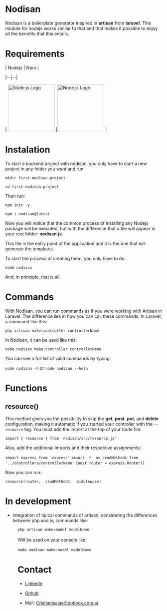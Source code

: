
# Nodisan

Nodisan is a boilerplate generator inspired in **artisan** from **laravel**. This module for nodejs works similar to that and that makes it possible to enjoy all the benefits that this entails.

# Requirements

| Nodejs | Npm |

|--|--|

| <img src="https://www.svgrepo.com/show/376337/node-js.svg" alt="Node.js Logo" width="150" height="150" /> |<img src="https://cdn.iconscout.com/icon/free/png-256/free-npm-3-1175132.png" alt="Node.js Logo" width="150" height="150" /> |

# Instalation

To start a backend project with nodisan, you only have to start a new project in any folder you want and run

`mkdir first-nodisan-project`

`cd first-nodisan-project`

Then run:

`npm init -y`

`npm i nodisan@latest`

Now you will notice that the common process of installing any Nodejs package will be executed, but with the difference that a file will appear in your root folder: **nodisan.js**.

This file is the entry point of the application and it is the one that will generate the templates.

To start the process of creating them, you only have to do:

`node nodisan`

And, in principle, that is all.

# Commands

With Nodisan, you can run commands as if you were working with Artisan in Laravel. The difference lies in how you can call these commands. In Laravel, a command like this:

`php artisan make:controller controllerName`

In Nodisan, it can be used like this:

`node nodisan make:controller controllerName`

You can see a full list of valid commands by typing:

`node nodisan -h` or `node nodisan --help`

# Functions

## resource()

This method gives you the possibility to skip the **get**, **post**, **put**, and **delete** configuration, making it automatic if you started your controller with the `--resource` tag.
You must add the import at the top of your route file:

`import { resource } from 'nodisan/src/resource.js'`

Also, add the additional imports and their respective assignments:

`import express from 'express'`
`import  *  as crudMethods from  '../controllers/controllerName'`
`const router = express.Router()`

Now you can run:

`resource(router,  crudMethods,  middleware)`

# In development
  
- Integration of tipical commands of artisan, considering the differences between php and js, commands like:

<dd><code>php artisan make:model modelName</code><dd><br>

<dd>Will be used on your console like:</dd><br>

<dd><code>node nodisan make:model modelName</code><dd>

# Contact

- [LinkedIn](https://www.linkedin.com/feed/)

- [Github](https://github.com/Greglib23)

- Mail: <Cristianisaias@outlook.com.ar>
